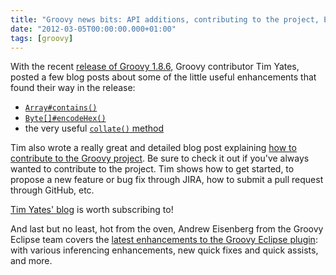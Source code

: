 ```yaml
---
title: "Groovy news bits: API additions, contributing to the project, Eclipse plugin"
date: "2012-03-05T00:00:00.000+01:00"
tags: [groovy]
---
```


With the recent [release of Groovy 1.8.6](http://glaforge.appspot.com/article/groovy-1-8-6-released), Groovy contributor Tim Yates, posted a few blog posts about some of the little useful enhancements that found their way in the release:

*   [`Array#contains()`](http://blog.bloidonia.com/post/18186368994/whats-new-in-groovy-1-8-6-array-contains)
*   [`Byte[]#encodeHex()`](http://blog.bloidonia.com/post/18125339463/whats-new-in-groovy-1-8-6-byte-encodehex)
*   the very useful [`collate()` method](http://blog.bloidonia.com/post/18073244930/whats-new-in-groovy-1-8-6-the-collate-method)

Tim also wrote a really great and detailed blog post explaining [how to contribute to the Groovy project](http://blog.bloidonia.com/post/17711808015/submitting-code-to-the-groovy-language). Be sure to check it out if you've always wanted to contribute to the project. Tim shows how to get started, to propose a new feature or bug fix through JIRA, how to submit a pull request through GitHub, etc.  

[Tim Yates' blog](http://blog.bloidonia.com/) is worth subscribing to!  

And last but no least, hot from the oven, Andrew Eisenberg from the Groovy Eclipse team covers the [latest enhancements to the Groovy Eclipse plugin](http://docs.codehaus.org/display/GROOVY/Groovy-Eclipse+2.6.1+New+and+Noteworthy): with various inferencing enhancements, new quick fixes and quick assists, and more.